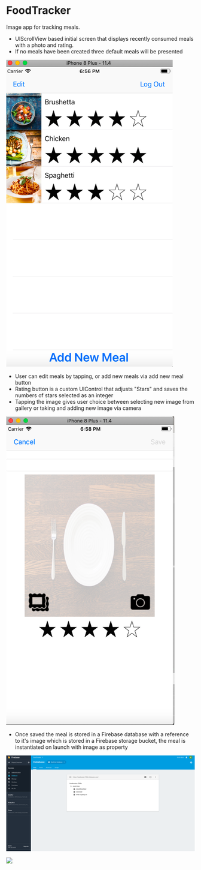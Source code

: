 # FoodTracker
Image app for tracking meals. 

- UIScrollView based initial screen that displays recently consumed meals with a photo and rating.
- If no meals have been created three default meals will be presented

![](images/HomeScreen.png)

- User can edit meals by tapping, or add new meals via add new meal button
- Rating button is a custom UIControl that adjusts "Stars" and saves the numbers of stars selected as an integer
- Tapping the image gives user choice between selecting new image from gallery or taking and adding new image via camera

![](images/Edit-Meal.png)

- Once saved the meal is stored in a Firebase database with a reference to it's image which is stored in a 
Firebase storage bucket, the meal is instantiated on launch with image as property

![](images/Firebase-Database.png)

![](images/Firebase-StorageBucket.png)
